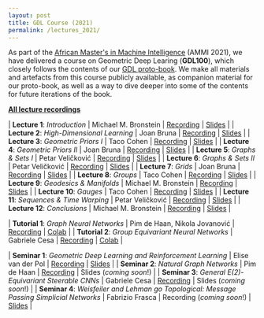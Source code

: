```yaml
---
layout: post
title: GDL Course (2021)
permalink: /lectures_2021/
---
```


As part of the [African Master's in Machine Intelligence](https://aimsammi.org/) (AMMI 2021), we have delivered a course on Geometric Deep Learing (**GDL100**), which closely follows the contents of our [GDL proto-book](https://arxiv.org/abs/2104.13478). We make all materials and artefacts from this course publicly available, as companion material for our proto-book, as well as a way to dive deeper into some of the contents for future iterations of the book.

[**All lecture recordings**](https://www.youtube.com/playlist?list=PLn2-dEmQeTfQ8YVuHBOvAhUlnIPYxkeu3)

| **Lecture 1**: _Introduction_ | Michael M. Bronstein | [Recording](https://youtu.be/PtA0lg_e5nA) | [Slides](https://www.dropbox.com/s/lm1id0ekgokwnxa/AMMI%20Lecture%201%20-%20Introduction.pdf?dl=0) |
| **Lecture 2**: _High-Dimensional Learning_ | Joan Bruna | [Recording](https://youtu.be/4RmpSvQ2LL0) | [Slides](https://www.dropbox.com/s/jr8iz3jbx01qfim/AMMI%20Lecture%202%20-%20High-Dimensional%20Learning.pdf?dl=0) |
| **Lecture 3**: _Geometric Priors I_ | Taco Cohen | [Recording](https://youtu.be/fWBrupgU4X8) | [Slides](https://www.dropbox.com/s/qpt6ar3151u13cc/AMMI%20Lecture%203%20-%20Geometric%20Priors%20I.pdf?dl=0) |
| **Lecture 4**: _Geometric Priors II_ | Joan Bruna | [Recording](https://youtu.be/ERL17gbbSwo) | [Slides](https://www.dropbox.com/s/trmwssg0iqqgefs/AIMS%20Lecture%204%20-%20Geometric%20Priors%20II.pdf?dl=0) |
| **Lecture 5**: _Graphs & Sets I_ | Petar Veličković | [Recording](https://youtu.be/E_Wweuk5iqA) | [Slides](https://www.dropbox.com/s/lhrhjr645mcu32t/AMMI%20Lecture%205%20-%20Graphs%20and%20Sets%20I.pdf?dl=0) |
| **Lecture 6**: _Graphs & Sets II_ | Petar Veličković | [Recording](https://youtu.be/i79ewWQiUX4) | [Slides](https://www.dropbox.com/s/on3pvp7qqrvkav2/AMMI%20Lecture%206%20-%20Graphs%20and%20Sets%20II.pdf?dl=0) |
| **Lecture 7**: _Grids_ | Joan Bruna | [Recording](https://youtu.be/O2-I0y8ACj4) | [Slides](https://www.dropbox.com/s/78fq2qepvaz8euh/AMMI%20Lecture%207%20-%20Grids.pdf?dl=0) |
| **Lecture 8**: _Groups_ | Taco Cohen | [Recording](https://youtu.be/kee16fXU8h0) | [Slides](https://www.dropbox.com/s/hiu2gng2n3fh6ps/AMMI%20Lecture%208%20-%20Groups.pdf?dl=0) |
| **Lecture 9**: _Geodesics & Manifolds_ | Michael M. Bronstein | [Recording](https://youtu.be/WVTrWGiZF8E) | [Slides](https://www.dropbox.com/s/s1csgb1bwq7pu2l/AMMI%20Lecture%209%20-%20Geodesics%20and%20Manifolds.pdf?dl=0) |
| **Lecture 10**: _Gauges_ | Taco Cohen | [Recording](https://youtu.be/UrmvMDHOXow) | [Slides](https://www.dropbox.com/s/yqpo56f0959j70u/AMMI%20Lecture%2010%20-%20Gauges.pdf?dl=0) |
| **Lecture 11**: _Sequences & Time Warping_ | Petar Veličković | [Recording](https://youtu.be/1MvBn77-VDk) | [Slides](https://www.dropbox.com/s/ohjbcdx1xtsy2n8/AMMI%20Lecture%2011%20-%20Sequences%20and%20Time%20Warping.pdf?dl=0) |
| **Lecture 12**: _Conclusions_ | Michael M. Bronstein | [Recording](https://youtu.be/caQV-Vb9TBw) | [Slides](https://www.dropbox.com/s/byuzynb25ct5v7s/AMMI%20Lecture%2012%20-%20Applications%20and%20Conclusions.pdf?dl=0) |

| **Tutorial 1**: _Graph Neural Networks_ | Pim de Haan, Nikola Jovanović | [Recording](https://www.youtube.com/watch?v=d5UZB5fi57k) | [Colab](https://colab.research.google.com/drive/1aA--IgJSdPh7J_MIJgs2r0D0VCbGpNTp) |
| **Tutorial 2**: _Group Equivariant Neural Networks_ | Gabriele Cesa | [Recording](https://youtu.be/iFfBYPAqkH8) | [Colab](https://colab.research.google.com/drive/1DfUuk-NZtW5d0toMnL752dYEMSVuNWgM?usp=sharing) |

| **Seminar 1**: _Geometric Deep Learning and Reinforcement Learning_ | Elise van der Pol | [Recording](https://youtu.be/03MbWVlbefM) | [Slides](https://www.dropbox.com/s/akd7lam38wf61rd/AMMI%20Seminar%201%20-%20Geometric%20Deep%20Learning%20and%20Reinforcement%20Learning.pdf?dl=0) |
| **Seminar 2**: _Natural Graph Networks_ | Pim de Haan | [Recording](https://youtu.be/2odKzu5fwVI) | Slides (_coming soon_!) |
| **Seminar 3**: _General E(2)-Equivariant Steerable CNNs_ | Gabriele Cesa | [Recording](https://youtu.be/eGDD2MYUbw8) | Slides (_coming soon_!) |
| **Seminar 4**: _Weisfeiler and Lehman go Topological: Message Passing Simplicial Networks_ | Fabrizio Frasca | Recording (_coming soon_!) | [Slides](https://www.dropbox.com/s/sai0wgh46zwd1b3/AMMI%20Seminar%204%20-%20Message%20Passing%20Simplicial%20Networks.pdf?dl=0) |
